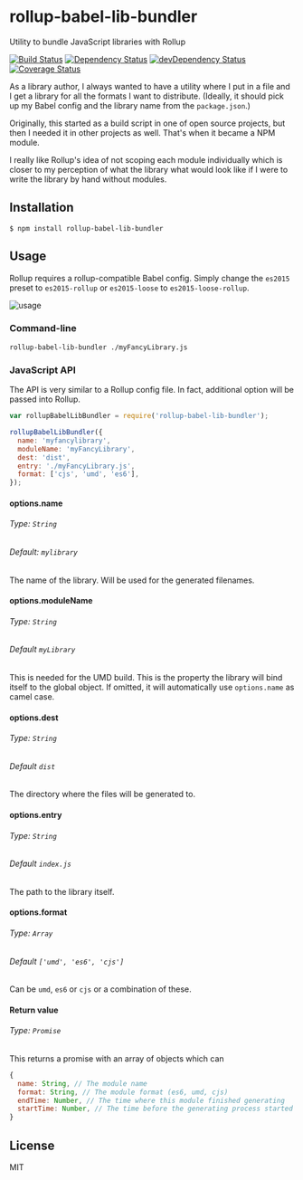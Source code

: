 # rollup-babel-lib-bundler
Utility to bundle JavaScript libraries with Rollup

[![Build Status](https://travis-ci.org/frostney/rollup-babel-lib-bundler.svg?branch=master)](https://travis-ci.org/frostney/rollup-babel-lib-bundler) [![Dependency Status](https://david-dm.org/frostney/rollup-babel-lib-bundler.svg)](https://david-dm.org/frostney/rollup-babel-lib-bundler) [![devDependency Status](https://david-dm.org/frostney/rollup-babel-lib-bundler/dev-status.svg)](https://david-dm.org/frostney/rollup-babel-lib-bundler#info=devDependencies) [![Coverage Status](https://coveralls.io/repos/github/frostney/rollup-babel-lib-bundler/badge.svg?branch=master)](https://coveralls.io/github/frostney/rollup-babel-lib-bundler?branch=master)

As a library author, I always wanted to have a utility where I put in a file and I get a library for all the formats I want to distribute.
(Ideally, it should pick up my Babel config and the library name from the `package.json`.)

Originally, this started as a build script in one of open source projects, but then I needed it in other projects as well. That's when it became a NPM module.

I really like Rollup's idea of not scoping each module individually which is closer to my perception of what the library what would look like if I were to write the library by hand without modules.

## Installation
```
$ npm install rollup-babel-lib-bundler
```

## Usage

Rollup requires a rollup-compatible Babel config. Simply change the `es2015` preset to `es2015-rollup` or `es2015-loose` to `es2015-loose-rollup`.

![usage](https://github.com/frostney/rollup-babel-lib-bundler/blob/master/docs/usage.gif)

### Command-line
```
rollup-babel-lib-bundler ./myFancyLibrary.js
```

### JavaScript API
The API is very similar to a Rollup config file. In fact, additional option will be passed into Rollup.

```javascript
var rollupBabelLibBundler = require('rollup-babel-lib-bundler');

rollupBabelLibBundler({
  name: 'myfancylibrary',
  moduleName: 'myFancyLibrary',
  dest: 'dist',
  entry: './myFancyLibrary.js',
  format: ['cjs', 'umd', 'es6'],
});
```

#### options.name
###### Type: `String`  
###### Default: `mylibrary`
The name of the library. Will be used for the generated filenames.

#### options.moduleName
###### Type: `String`  
###### Default `myLibrary`
This is needed for the UMD build. This is the property the library will bind itself to the global object. If omitted, it will automatically use `options.name` as camel case.

#### options.dest
###### Type: `String`  
###### Default `dist`
The directory where the files will be generated to.

#### options.entry
###### Type: `String`  
###### Default `index.js`
The path to the library itself.

#### options.format
###### Type: `Array`  
###### Default `['umd', 'es6', 'cjs']`
Can be `umd`, `es6` or `cjs` or a combination of these.

#### Return value
###### Type: `Promise`
This returns a promise with an array of objects which can

```javascript
{
  name: String, // The module name
  format: String, // The module format (es6, umd, cjs)
  endTime: Number, // The time where this module finished generating
  startTime: Number, // The time before the generating process started
}
```

## License
MIT
